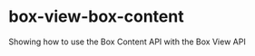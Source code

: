 box-view-box-content
====================

Showing how to use the Box Content API with the Box View API 
